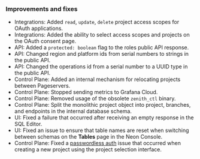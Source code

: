 ### Improvements and fixes

- Integrations: Added `read`, `update`, `delete` project access scopes for OAuth applications.
- Integrations: Added the ability to select access scopes and projects on the OAuth consent page.
- API: Added a `protected: boolean` flag to the roles public API response.
- API: Changed region and platform ids from serial numbers to strings in the public API.
- API: Changed the operations id from a serial number to a UUID type in the public API.
- Control Plane: Added an internal mechanism for relocating projects between Pageservers.
- Control Plane: Stopped sending metrics to Grafana Cloud.
- Control Plane: Removed usage of the obsolete `zenith_ctl` binary.
- Control Plane: Split the monolithic project object into project, branches, and endpoints in the internal database schema.
- UI: Fixed a failure that occurred after receiving an empty response in the SQL Editor.
- UI: Fixed an issue to ensure that table names are reset when switching between schemas on the **Tables** page in the Neon Console.
- Control Plane: Fixed a [passwordless auth](/docs/connect/passwordless-connect) issue that occurred when creating a new project using the project selection interface.
